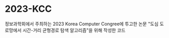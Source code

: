 # 2023-KCC

정보과학회에서 주최하는 2023 Korea Computer Congree에 투고한 논문 
"도심 도로망에서 시간-거리 균형경로 탐색 알고리즘"을 위해 작성한 코드
